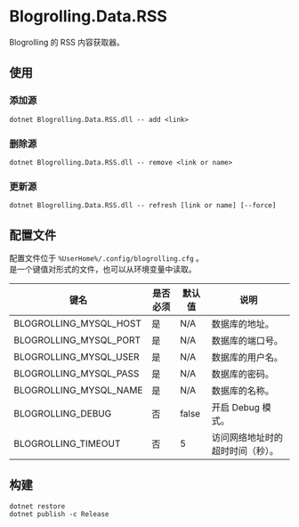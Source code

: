 ﻿# Blogrolling.Data.RSS

Blogrolling 的 RSS 内容获取器。

## 使用

### 添加源

```shell
dotnet Blogrolling.Data.RSS.dll -- add <link>
```

### 删除源

```shell
dotnet Blogrolling.Data.RSS.dll -- remove <link or name>
```

### 更新源

```shell
dotnet Blogrolling.Data.RSS.dll -- refresh [link or name] [--force]
```

## 配置文件

配置文件位于 `%UserHome%/.config/blogrolling.cfg` 。  
是一个键值对形式的文件，也可以从环境变量中读取。

| 键名                     | 是否必须 | 默认值   | 说明               |
|------------------------|------|-------|------------------|
| BLOGROLLING_MYSQL_HOST | 是    | N/A   | 数据库的地址。          |
| BLOGROLLING_MYSQL_PORT | 是    | N/A   | 数据库的端口号。         |
| BLOGROLLING_MYSQL_USER | 是    | N/A   | 数据库的用户名。         |
| BLOGROLLING_MYSQL_PASS | 是    | N/A   | 数据库的密码。          |
| BLOGROLLING_MYSQL_NAME | 是    | N/A   | 数据库的名称。          |
| BLOGROLLING_DEBUG      | 否    | false | 开启 Debug 模式。     |
| BLOGROLLING_TIMEOUT    | 否    | 5     | 访问网络地址时的超时时间（秒）。 |

## 构建

```shell
dotnet restore
dotnet publish -c Release
```
